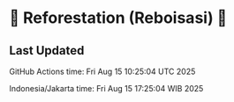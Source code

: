 
# 🌳 Reforestation (Reboisasi) 🌲

## Last Updated

GitHub Actions time: Fri Aug 15 10:25:04 UTC 2025

Indonesia/Jakarta time: Fri Aug 15 17:25:04 WIB 2025
